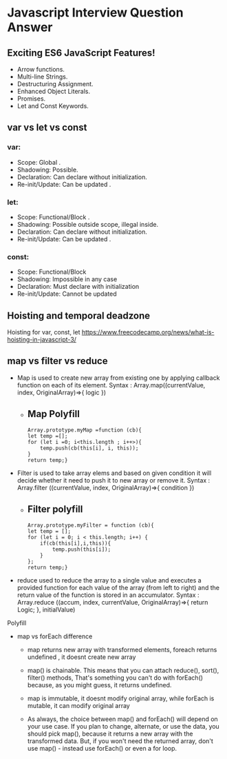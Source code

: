 # Javascript Interview Question Answer

## Exciting ES6 JavaScript Features!

- Arrow functions.
- Multi-line Strings.
- Destructuring Assignment.
- Enhanced Object Literals.
- Promises.
- Let and Const Keywords.

## var vs let vs const

### var:

- Scope: Global .
- Shadowing: Possible.
- Declaration: Can declare without initialization.
- Re-init/Update: Can be updated .

### let:

- Scope: Functional/Block .
- Shadowing: Possible outside scope, illegal inside.
- Declaration: Can declare without initialization.
- Re-init/Update: Can be updated .

### const:

- Scope: Functional/Block
- Shadowing: Impossible in any case
- Declaration: Must declare with initialization
- Re-init/Update: Cannot be updated

## Hoisting and temporal deadzone

Hoisting for var, const, let
https://www.freecodecamp.org/news/what-is-hoisting-in-javascript-3/

## map vs filter vs reduce

- Map is used to create new array from existing one by applying callback function on each of its element.
  Syntax : Array.map((currentValue, index, OriginalArray)=>{
  logic
  })

  - Map Polyfill
    -
    ```
    Array.prototype.myMap =function (cb){
    let temp =[];
    for (let i =0; i<this.length ; i++>){
        temp.push(cb(this[i], i, this));
    }
    return temp;}
    ```

- Filter is used to take array elems and based on given condition it will decide whether it need to push it to new array or remove it.
  Syntax : Array.filter ((currentValue, index, OriginalArray)=>{
  condition
  })

  - Filter polyfill
    -
    ```
    Array.prototype.myFilter = function (cb){
    let temp = [];
    for (let i = 0; i < this.length; i++) {
        if(cb(this[i],i,this)){
            temp.push(this[i]);
        }
    };
    return temp;}
    ```

- reduce used to reduce the array to a single value and executes a provided function for each value of the array (from left to right) and the return value of the function is stored in an accumulator.
  Syntax : Array.reduce ((accum, index, currentValue, OriginalArray)=>{
  return Logic;
  }, initialValue)

Polyfill

- map vs forEach difference

  - map returns new array with transformed elements, foreach returns undefined , it doesnt create new array

  - map() is chainable. This means that you can attach reduce(), sort(), filter() methods, That's something you can't do with forEach() because, as you might guess, it returns undefined.

  - map is immutable, it doesnt modify original array, while forEach is mutable, it can modify original array

  - As always, the choice between map() and forEach() will depend on your use case. If you plan to change, alternate, or use the data, you should pick map(), because it returns a new array with the transformed data.
    But, if you won't need the returned array, don't use map() - instead use forEach() or even a for loop.
